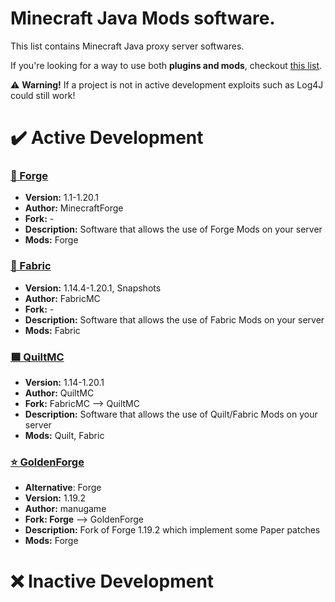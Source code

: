 # Minecraft Java Mods software.
This list contains Minecraft Java proxy server softwares.

If you're looking for a way to use both **plugins and mods**, checkout [this list](https://github.com/TonimatasDEV/server-softwares/blob/master/java/MODS+PLUGINS.md).

⚠️ **Warning!** If a project is not in active development exploits such as Log4J could still work!

# ✔️ Active Development
### [🔨 Forge](http://files.minecraftforge.net/)
- **Version:** 1.1-1.20.1
- **Author:** MinecraftForge
- **Fork:** -
- **Description:** Software that allows the use of Forge Mods on your server
- **Mods:** Forge

### [🧻 Fabric](https://fabricmc.net/)
- **Version:** 1.14.4-1.20.1, Snapshots
- **Author:** FabricMC
- **Fork:** -
- **Description:** Software that allows the use of Fabric Mods on your server
- **Mods:** Fabric

### [🟪 QuiltMC](https://quiltmc.org/)
- **Version:** 1.14-1.20.1
- **Author:** QuiltMC
- **Fork:** FabricMC --> QuiltMC
- **Description:** Software that allows the use of Quilt/Fabric Mods on your server
- **Mods:** Quilt, Fabric

### [⭐ GoldenForge](https://github.com/GoldenForge/GoldenForge)
- **Alternative**: Forge
- **Version:** 1.19.2
- **Author:** manugame
- **Fork: Forge** --> GoldenForge
- **Description:** Fork of Forge 1.19.2 which implement some Paper patches
- **Mods:** Forge

# ❌ Inactive Development